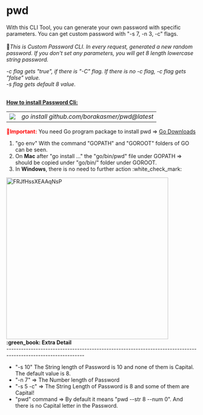 # pwd
With this CLI Tool, you can generate your own password with specific parameters. You can get custom password with "-s 7, -n 3, -c" flags.<br><br>
&#x1F34E;<I>This is Custom Password CLI. In every request, generated a new random password. If you don't set any parameters, you will get 8 length lowercase string password.</I>

<i>-c flag gets "true", if there is "-C" flag. If there is no -c flag, -c flag gets "false" value.<br> 
-s flag gets default 8 value.</i><br> <br>

<b><u>How to install Password Cli:</u></b><br>

<table><tr><td><img src="https://user-images.githubusercontent.com/9459881/165053981-38543faf-4bae-4500-8c28-fd5f497e0f46.gif"></img></td>
  <td><i>go install github.com/borakasmer/pwd@latest</i></td></tr></table>

<span style="color: red"><b>&#x1F534;Important:</b></span> You need Go program package to install pwd => <a href="https://go.dev/dl/" target="_blank">Go Downloads</a> </br>
<ol>
  <li>"go env" With the command "GOPATH" and "GOROOT" folders of GO can be seen.</li>
  <li>On <b>Mac</b> after "go install ..." the "go/bin/pwd" file under GOPATH => should be copied under "go/bin/" folder under GOROOT.</li>
  <li>In <b>Windows</b>, there is no need to further action :white_check_mark:</li>
</ol>
<img width="427" alt="FRJfHssXEAAqNsP" src="https://user-images.githubusercontent.com/9459881/165074359-572ca085-b1bd-4dbc-840f-43b1690a6319.png">
<b>:green_book: Extra Detail</b><br>
--------------------------------------------------------------------------------------------------------------
<ul>
  <li> "-s 10" The String length of Password is 10 and none of them is Capital. The default value is 8.</li>
  <li> "-n 7" => The Number length of Password</li>
  <li> "-s 5 -c" => The String Length of Password is 8 and some of them are Capital!</li>
  <li> "pwd" command => By default it means "pwd --str 8 --num 0". And there is no Capital letter in the Password.</li>
